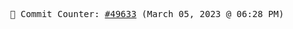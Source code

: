 <p align="center">
    <samp>
        📮 Commit Counter: <a href="https://github.com/Javascript-void0/Javascript-void0/commits/main">#49633</a> (March 05, 2023 @ 06:28 PM)
    </samp>
</p>